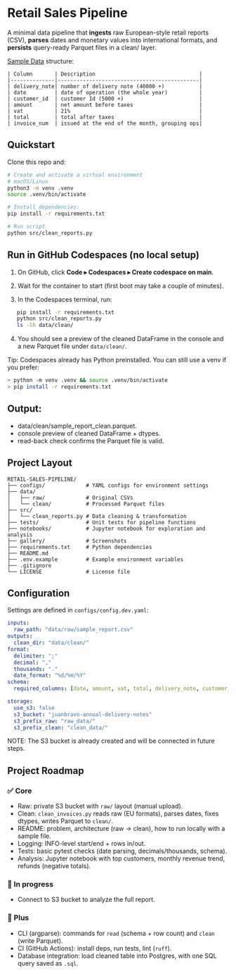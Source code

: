 # Retail Sales Pipeline

A minimal data pipeline that **ingests** raw European-style retail reports (CSV), 
**parses** dates and monetary values into international formats, and **persists** 
query-ready Parquet files in a clean/ layer.

[Sample Data](data/raw/sample_report.csv) structure:

```
| Column       | Description                                 |
|--------------|---------------------------------------------|
| delivery_note| number of delivery note (40000 +)           |
| date         | date of operation (the whole year)          |
| customer_id  | customer Id (5000 +)                        |
| amount       | net amount before taxes                     |
| vat          | 21%                                         |
| total        | total after taxes                           |
| invoice_num  | issued at the end of the month, grouping ops|
```


## Quickstart

Clone this repo and:
```bash
# Create and activate a virtual environment
# macOS/Linux
python3 -m venv .venv
source .venv/bin/activate

# Install dependencies:
pip install -r requirements.txt

# Run script
python src/clean_reports.py
```

## Run in GitHub Codespaces (no local setup)

1. On GitHub, click **Code ▸ Codespaces ▸ Create codespace on main**.

2. Wait for the container to start (first boot may take a couple of minutes).

3. In the Codespaces terminal, run:
```bash
   pip install -r requirements.txt
   python src/clean_reports.py
   ls -lh data/clean/
```
4. You should see a preview of the cleaned DataFrame in the console and a new Parquet file under `data/clean/`.

Tip: Codespaces already has Python preinstalled. You can still use a venv if you prefer:

```bash
> python -m venv .venv && source .venv/bin/activate
> pip install -r requirements.txt
```

## Output: 

- data/clean/sample_report_clean.parquet.  
- console preview of cleaned DataFrame + dtypes.  
- read-back check confirms the Parquet file is valid.  

## Project Layout

```
RETAIL-SALES-PIPELINE/
├── configs/             # YAML configs for environment settings
├── data/
│   ├── raw/             # Original CSVs
│   └── clean/           # Processed Parquet files
├── src/
│   └── clean_reports.py # Data cleaning & transformation
├── tests/               # Unit tests for pipeline functions
├── notebooks/           # Jupyter notebook for exploration and analysis
├── gallery/             # Screenshots
├── requirements.txt     # Python dependencies
├── README.md
├── .env.example         # Example environment variables 
├── .gitignore
└── LICENSE              # License file
```

## Configuration

Settings are defined in `configs/config.dev.yaml`:

```yaml
inputs:
  raw_path: "data/raw/sample_report.csv"
outputs:
  clean_dir: "data/clean/"
format:
  delimiter: ";"
  decimal: ","
  thousands: "."
  date_format: "%d/%m/%Y"
schema:
  required_columns: [date, amount, vat, total, delivery_note, customer_id, invoice_num]

storage: 
  use_s3: false
  s3_bucket: "juanbravo-annual-delivery-notes"
  s3_prefix_raw: "raw_data/"
  s3_prefix_clean: "clean_data/"
```
NOTE: The S3 bucket is already created and will be connected in future steps.

## Project Roadmap

### ✅ Core
- Raw: private S3 bucket with `raw/` layout (manual upload).
- Clean: `clean_invoices.py` reads raw (EU formats), parses dates, fixes dtypes, writes Parquet to `clean/`.
- README: problem, architecture (raw → clean), how to run locally with a sample file.
- Logging: INFO-level start/end + rows in/out.
- Tests: basic pytest checks (date parsing, decimals/thousands, schema).
- Analysis: Jupyter notebook with top customers, monthly revenue trend, refunds (negative totals).

### 🚧 In progress
- Connect to S3 bucket to analyze the full report.

### 🚀 Plus
- CLI (argparse): commands for `read` (schema + row count) and `clean` (write Parquet).
- CI (GitHub Actions): install deps, run tests, lint (`ruff`).
- Database integration: load cleaned table into Postgres, with one SQL query saved as `.sql`.